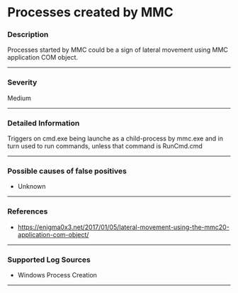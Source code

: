 # Processes created by MMC
### Description

Processes started by MMC could be a sign of lateral movement using MMC application COM object.

-------------------
### Severity

Medium

-------------------

### Detailed Information

Triggers on cmd.exe being launche as a child-process by mmc.exe and in turn used to run commands, unless that command is RunCmd.cmd

-------------------

### Possible causes of false positives

- Unknown

-------------------
### References

- https://enigma0x3.net/2017/01/05/lateral-movement-using-the-mmc20-application-com-object/

-------------------
### Supported Log Sources

- Windows Process Creation

-------------------

